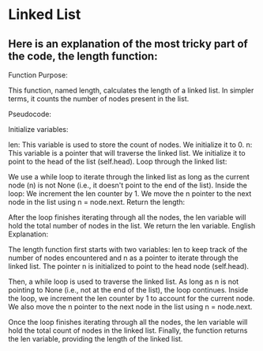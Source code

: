 # Linked List 

## Here is an explanation of the most tricky part of the code, the length function: 

Function Purpose:

This function, named length, calculates the length of a linked list. In simpler terms, it counts the number of nodes present in the list.

Pseudocode:

Initialize variables:

len: This variable is used to store the count of nodes. We initialize it to 0.
n: This variable is a pointer that will traverse the linked list. We initialize it to point to the head of the list (self.head).
Loop through the linked list:

We use a while loop to iterate through the linked list as long as the current node (n) is not None (i.e., it doesn't point to the end of the list).
Inside the loop:
We increment the len counter by 1.
We move the n pointer to the next node in the list using n = node.next.
Return the length:

After the loop finishes iterating through all the nodes, the len variable will hold the total number of nodes in the list.
We return the len variable.
English Explanation:

The length function first starts with two variables: len to keep track of the number of nodes encountered and n as a pointer to iterate through the linked list. The pointer n is initialized to point to the head node (self.head).

Then, a while loop is used to traverse the linked list. As long as n is not pointing to None (i.e., not at the end of the list), the loop continues. Inside the loop, we increment the len counter by 1 to account for the current node. We also move the n pointer to the next node in the list using n = node.next.

Once the loop finishes iterating through all the nodes, the len variable will hold the total count of nodes in the linked list. Finally, the function returns the len variable, providing the length of the linked list.

